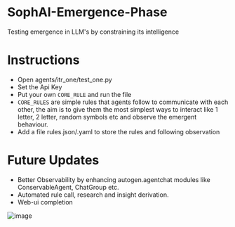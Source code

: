 # SophAI-Emergence-Phase
Testing emergence in LLM's by constraining its intelligence


# Instructions
- Open agents/itr_one/test_one.py
- Set the Api Key
- Put your own `CORE_RULE` and run the file
- `CORE_RULES` are simple rules that agents follow to communicate with each other, the aim is to give them the most simplest ways to interact like 1 letter, 2 letter, random symbols etc and observe
the emergent behaviour.
- Add a file rules.json/.yaml to store the rules and following observation

# Future Updates
- Better Observability by enhancing autogen.agentchat modules like ConservableAgent, ChatGroup etc.
- Automated rule call, research and insight derivation.
- Web-ui completion


<img>![image](https://github.com/user-attachments/assets/4e2085fe-a20e-4459-b096-ddf19ec6318b)</img>
